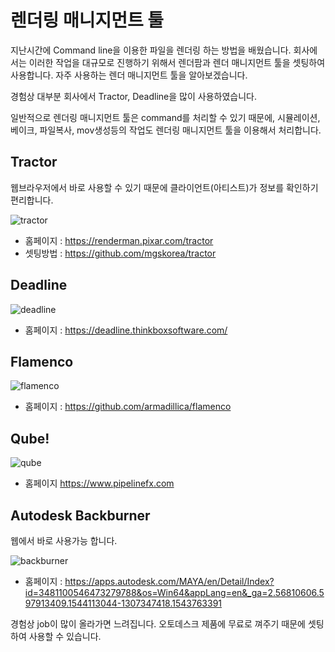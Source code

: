 # 렌더링 매니지먼트 툴
지난시간에 Command line을 이용한 파일을 렌더링 하는 방법을 배웠습니다.
회사에서는 이러한 작업을 대규모로 진행하기 위해서 렌더팜과 렌더 매니지먼트 툴을 셋팅하여 사용합니다. 자주 사용하는 렌더 매니지먼트 툴을 알아보겠습니다.

경험상 대부분 회사에서 Tractor, Deadline을 많이 사용하였습니다.

일반적으로 렌더링 매니지먼트 툴은 command를 처리할 수 있기 때문에, 시뮬레이션, 베이크, 파일복사, mov생성등의 작업도 렌더링 매니지먼트 툴을 이용해서 처리합니다.

## Tractor
웹브라우저에서 바로 사용할 수 있기 때문에 클라이언트(아티스트)가 정보를 확인하기 편리합니다.

![tractor](https://rmanwiki.pixar.com/download/attachments/11108632/joblist_pane.png?version=1&modificationDate=1481810406738&api=v2)
- 홈페이지 : https://renderman.pixar.com/tractor
- 셋팅방법 : https://github.com/mgskorea/tractor

## Deadline
![deadline](http://www.thinkboxsoftware.com/storage/deadline-8-monitor-with-limits.png?__SQUARESPACE_CACHEVERSION=1461082082107)
- 홈페이지 : https://deadline.thinkboxsoftware.com/

## Flamenco
![flamenco](https://media.blendernation.com/wp-content/uploads/2017/09/flamenco_2017_02_01.jpg)
- 홈페이지 : https://github.com/armadillica/flamenco

## Qube!
![qube](http://ww1.prweb.com/prfiles/2016/01/18/13170729/New%20ArtistView%20UI_Monitoring_LittleCubes.jpg)
- 홈페이지 https://www.pipelinefx.com

## Autodesk Backburner
웹에서 바로 사용가능 합니다.

![backburner](https://s3-us-west-1.amazonaws.com/help.autodesk.com/sfdcarticles/img/0EM3A000000EEhW)

- 홈페이지 : https://apps.autodesk.com/MAYA/en/Detail/Index?id=3481100546473279788&os=Win64&appLang=en&_ga=2.56810606.597913409.1544113044-1307347418.1543763391

경험상 job이 많이 올라가면 느려집니다.
오토데스크 제품에 무료로 껴주기 때문에 셋팅하여 사용할 수 있습니다.